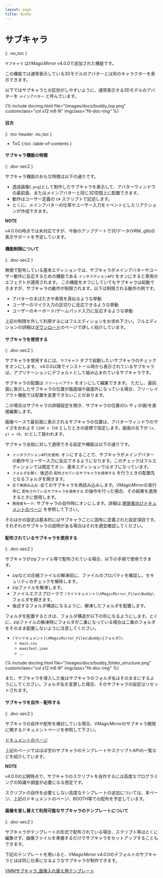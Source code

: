 ```yaml
---
layout: page
title: Buddy
---
```


# サブキャラ
{: .no_toc }

`サブキャラ` はVMagicMirror v4.0.0で追加された機能です。

この機能では通常表示している3Dモデルのアバターとは別のキャラクターを表示できます。

以下ではサブキャラとの区別がしやすいように、通常表示する3Dモデルのアバターを `メインアバター` と呼んでいます。

<div class="row">
{% include docimg.html file="/images/docs/buddy_top.png" customclass="col s12 m6 l6" imgclass="fit-doc-img" %}
</div>

<div class="toc-area" markdown="1">

#### 目次
{: .toc-header .no_toc }

* ToC
{:toc .table-of-contents }

</div>


#### サブキャラ機能の特徴
{: .doc-sec2 }

サブキャラ機能のおもな特徴は以下の通りです。

<div class="doc-ul" markdown="1">

- 透過画像(`.png`)として制作したサブキャラを表示して、アバターウィンドウの最前面、またはメインアバターと同じ3D空間上に配置できます。
- 動作はユーザー定義の `C#` スクリプトで記述します。
- とくに、メインアバターの仕草やユーザー入力をイベントとしたリアクションが作成できます。

</div>

<div class="note-area" markdown="1">

**NOTE**

v4.0.0の時点では未対応ですが、今後のアップデートで3Dデータ(VRM, glb)の表示サポートを予定しています。

</div>


#### 機能制限について
{: .doc-sec2 }

無償で配布している基本エディションでは、サブキャラがメインアバターやユーザー動作に反応するための機能である `インタラクションAPI` をオンにすると専用のエフェクトが適用されます。
この機能をオフにしていてもサブキャラは起動できますが、サブキャラの動作が制限されます。以下は制限される動作の例です。

<div class="doc-ul" markdown="1">

- アバターのまばたきや表情を真似るような挙動
- ユーザーのマイク入力の区切りに反応できるような挙動
- ユーザーのキーボード/ゲームパッド入力に反応するような挙動

</div>

上記の制限を外して利用するにはフルエディションをお求め下さい。フルエディションの詳細は[ダウンロード](../../download)のページで詳しく紹介しています。


#### サブキャラを使用する
{: .doc-sec2 }

サブキャラを使用するには、`サブキャラ` タブで起動したいサブキャラのチェックをオンにします。
v4.0.0以降でインストール時から表示されているサブキャラは、アプリケーションにデフォルトとして組み込まれているサブキャラです。

サブキャラの配置は `フリーレイアウト` をオンにして編集できます。
ただし、最前面に表示したサブキャラの位置が画面端や画面外になっている場合、フリーレイアウト機能では配置を変更できないことがあります。

この場合はサブキャラの詳細設定を開き、サブキャラの位置の(`x` や `y` の値)を直接編集します。

画像ベースで最前面に表示されるサブキャラの位置は、アバターウィンドウのサイズをおおよそ `1280 x 720` としたときの座標で指定します。画面の左下が `(x, y) = (0, 0)`として扱われます。

サブキャラ全般に対して適用できる設定や機能は以下の通りです。

<div class="doc-ul" markdown="1">

- `インタラクションAPIを使用`: オンにすることで、サブキャラがメインアバターの動作やユーザー入力に反応できるようになります。このチェックはフルエディションでは既定でオン、基本エディションではオフになっています。
- `フォルダを開く`: 後述の `配布されているサブキャラを使用する` を行うときの配置先となるフォルダを開きます。
- `全て再読み込み`: 全てのサブキャラを再読み込みします。VMagicMirrorの実行中に `配布されているサブキャラを使用する` の操作を行った場合、その結果を適用するときに使用します。
- `開発者モード`: サブキャラの自作時にオンにします。詳細は [開発者向けドキュメントのページ](https://malaybaku.github.io/VMagicMirrorBuddyDoc/) を参照して下さい。

</div>

そのほかの設定は基本的にはサブキャラごとに固有に定義された設定項目です。それぞれのサブキャラの説明がある場合はそれを適宜確認してください。


#### 配布されているサブキャラを使用する
{: .doc-sec2 }

サブキャラがzipファイル等で配布されている場合、以下の手順で使用できます。

<div class="doc-ul" markdown="1">

- zipなどの圧縮ファイルの解凍前に、ファイルのプロパティを確認し、セキュリティのチェックを解除します。
- zipファイルを解凍します。
- ファイルエクスプローラで `(マイドキュメント)\VMagicMirror_Files\Buddy\` フォルダを開きます。
- 後述するフォルダ構造になるように、解凍したフォルダを配置します。

</div>

フォルダを配置するときは、フォルダ構造が以下の形になるようにします。とくに、zipファイルの解凍時にフォルダが二重になっている場合は二重のフォルダをそのまま配置しないように注意してください。

<div class="doc-ul" markdown="1">

- `(マイドキュメント)\VMagicMirror_Files\Buddy\{フォルダ}\`
  - `main.csx`
  - `manifest.json`
  - ...

</div>

<div class="row">
{% include docimg.html file="/images/docs/buddy_folder_structure.png" customclass="col s12 m6 l6" imgclass="fit-doc-img" %}
</div>


また、サブキャラを導入した後はサブキャラのフォルダ名はそのままにするようにしてください。フォルダ名を変更した場合、そのサブキャラの設定はリセットされます。


#### サブキャラを自作・配布する
{: .doc-sec2 }

サブキャラの自作や配布を検討している場合、VMagicMirrorのサブキャラ開発に関するドキュメントページを参照して下さい。

[ドキュメントのページ](https://malaybaku.github.io/VMagicMirrorBuddyDoc/)

上記のページではほぼ空のサブキャラのテンプレートやスクリプトAPIの一覧などを紹介しています。

<div class="note-area" markdown="1">

**NOTE**

v4.0.0の公開時点で、サブキャラのスクリプトを自作するには高度なプログラミングの知識や調査が必要になる想定です。

スクリプトの自作を必要としない高度なテンプレートの追加については、本ページ、上記のドキュメントのページ、BOOTH等での配布を予定しています。

</div>


#### 画像を差し替えて利用可能なサブキャラのテンプレートについて
{: .doc-sec2 }

サブキャラがテンプレートの形式で配布されている場合、スクリプト等はとくに編集せず、画像ファイルを準備するだけでサブキャラをセットアップすることもできます。

下記のテンプレートを用いると、VMagicMirror v4.0.0のデフォルトのサブキャラとほぼ同じ仕草になるようなサブキャラが制作できます。

[VMMサブキャラ_画像入れ替え用テンプレート](https://baku-dreameater.booth.pm/items/6998661)

